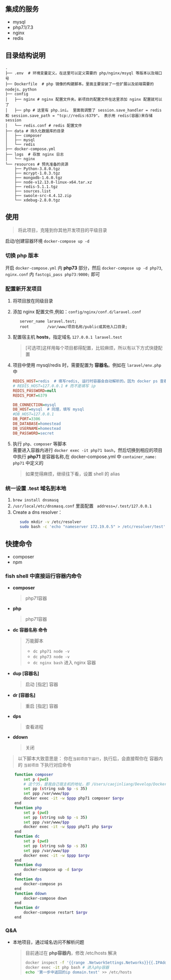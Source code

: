 ## 集成的服务
- mysql
- php7.1/7.3
- nginx
- redis

## 目录结构说明
```
.
├── .env  # 环境变量定义。在这里可以定义需要的 php/nginx/msyql 等版本以及端口号
├── Dockerfile  # php 镜像的构建脚本。里面主要安装了一些扩展以及前端需要的 nodejs、python
├── config
│   ├── nginx # nginx 配置文件夹。新项目的配置文件在这里添加 nginx 配置就可以了
│   ├── php # 这里有 php.ini。 里面我调整了 session.save_handler = redis 和 session.save_path = "tcp://redis:6379"。 表示用 redis(容器)来存储 session
│   └── redis.conf # redis 配置文件
├── data # 持久化数据库的目录
│   ├── composer
│   ├── mysql
│   └── redis
├── docker-compose.yml
├── logs  # 存放 nginx 日志
│   └── nginx
└── resources # 预先准备的资源
    ├── Python-3.8.0.tgz
    ├── mcrypt-1.0.3.tgz
    ├── mongodb-1.6.0.tgz
    ├── node-v12.13.0-linux-x64.tar.xz
    ├── redis-5.1.1.tgz
    ├── sources.list
    ├── swoole-src-4.4.12.zip
    └── xdebug-2.8.0.tgz
```
## 使用
> 将此项目，克隆到你其他开发项目的平级目录

启动/创建容器环境
    ```
    docker-compose up -d
    ```
### 切换 php 版本

开启 `docker-compose.yml` 内 **php73** 部分，然后 `docker-compose up -d php73`, `nginx.conf` 内 `fastcgi_pass php73:9000;` 即可

### 配置新开发项目

1. 将项目放在同级目录
2. 添加 nginx 配置文件,例如：`config/nginx/conf.d/laravel.conf`
    ```nginx
       server_name laravel.test;
       root        /var/www/项目名称/public或其他入口目录; 
    ```
3. 配置宿主机 **hosts**，指定域名 `127.0.0.1 laravel.test`  
    
    > [可选项]这样用每个项目都得配置，比较麻烦，所以有以下方式快捷配置
4. 项目中使用 mysql/redis 时，需要配置为 **容器名**。例如在 `laravel/env.php` 中
    ```ini
    REDIS_HOST=redis  # 填写redis, 运行时容器会自动解析的。因为 docker ps 查看，得知 redis 的容器名叫做 "redis"
    # REDIS_HOST=127.0.0.1 # 而不是填写 ip
    REDIS_PASSWORD=null
    REDIS_PORT=6379

    DB_CONNECTION=mysql
    DB_HOST=mysql  # 同理，填写 mysql
    #DB_HOST=127.0.0.1
    DB_PORT=3306
    DB_DATABASE=homestead
    DB_USERNAME=homestead
    DB_PASSWORD=secret
    ```
5. 执行 `php、composer` 等脚本  
需要进入容器内进行 `docker exec -it php71 bash`，然后切换到相应的项目中执行 **php71** 是容器名称,在 docker-compose.yml 中 `container_name: php71` 中定义的
   
    > 如果觉得麻烦，继续往下看，设置 shell 的 alias

### 统一设置 **.test** 域名到本地

1.  `brew install dnsmasq`
2. `/usr/local/etc/dnsmasq.conf` 里面配置 ` address=/.test/127.0.0.1`
3. Create a dns resolver：
    ```bash 
       sudo mkdir -v /etc/resolver
       sudo bash -c 'echo "nameserver 172.19.0.5" > /etc/resolver/test'
    ```

## 快捷命令

- composer
- npm

### fish shell 中直接运行容器内命令

- **composer** 
    
    > php71容器
- **php** 
    
    > php71容器
- **dc 容器名称 命令** 
    > 万能脚本
    > - `dc php71 node -v` 
    > - `dc php73 node -v` 
    > - `dc nginx bash` 进入 nginx 容器 
- **dup [容器名]** 
    
    > 启动 [指定] 容器
- **dr [容器名]** 
    
    > 重启 [指定] 容器
- **dps** 
    
    > 查看进程
- **ddown** 
    
    > 关闭

> 以下脚本大致意思是：
> 你在`当前项目下运行`，执行后，会直接帮你在 容器内的 `当前项目` 下执行对应命令
```bash
    function composer
        set p (pwd)
        # 这个35，是我自己宿主机的地址，即 /Users/caojinliang/Develop/Docker/ 共35个字符，换成你自己的
        set pp (string sub $p -s 35) 
        set ppp /var/www/$pp
        docker exec -it -w $ppp php71 composer $argv
    end
    function php
        set p (pwd)
        set pp (string sub $p -s 35)
        set ppp /var/www/$pp
        docker exec -it -w $ppp php71 php $argv
    end
    function dc
        set p (pwd)
        set pp (string sub $p -s 35)
        set ppp /var/www/$pp
        docker exec -it -w $ppp $argv
    end
    function dup
        docker-compose up -d $argv
    end
    function dps
        docker-compose ps
    end
    function ddown
        docker-compose down
    end
    function dr
        docker-compose restart $argv
    end
```

### Q&A

- 本地项目，通过域名访问不解析问题

  > 目前通过在 **php容器内**，修改 /etc/hosts 解决
  >
  > ```bash
  > docker inspect -f '{{range .NetworkSettings.Networks}}{{.IPAddress}}{{end}}' nginx # 首先在宿主机中获取 nginx 容器 ip
  > docker exec -it php bash # 进入php容器
  > echo '第一步中返回的ip domain.test' >> /etc/hosts 
  > ```

